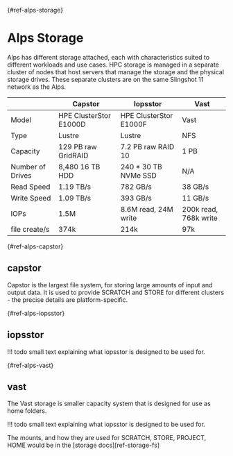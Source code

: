 [](){#ref-alps-storage}
# Alps Storage

Alps has different storage attached, each with characteristics suited to different workloads and use cases.
HPC storage is managed in a separate cluster of nodes that host servers that manage the storage and the physical storage drives.
These separate clusters are on the same Slingshot 11 network as the Alps.

|              | Capstor                | Iopsstor               | Vast                |
|--------------|------------------------|------------------------|---------------------|
| Model        | HPE ClusterStor E1000D | HPE ClusterStor E1000F | Vast                |
| Type         | Lustre                 | Lustre                 | NFS                 |
| Capacity     | 129 PB raw GridRAID    | 7.2 PB raw RAID 10     | 1 PB                |
| Number of Drives | 8,480 16 TB HDD    | 240 * 30 TB NVMe SSD   | N/A                 |
| Read Speed   | 1.19 TB/s              | 782 GB/s               | 38 GB/s             |
| Write Speed  | 1.09 TB/s              | 393 GB/s               | 11 GB/s             |
| IOPs         | 1.5M                   | 8.6M read, 24M write   | 200k read, 768k write |
| file create/s| 374k                   | 214k                   | 97k                 |

[](){#ref-alps-capstor}
## capstor

Capstor is the largest file system, for storing large amounts of input and output data.
It is used to provide SCRATCH and STORE for different clusters - the precise details are platform-specific.

[](){#ref-alps-iopsstor}
## iopsstor

!!! todo
    small text explaining what iopsstor is designed to be used for.

[](){#ref-alps-vast}
## vast

The Vast storage is smaller capacity system that is designed for use as home folders.

!!! todo
    small text explaining what iopsstor is designed to be used for.

The mounts, and how they are used for SCRATCH, STORE, PROJECT, HOME would be in the [storage docs][ref-storage-fs]


